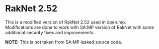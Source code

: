 # RakNet 2.52
This is a modified version of RakNet 2.52 used in open.mp.  
Modifications are done to work with SA:MP version of RakNet with some additional security fixes and improvements.

**NOTE:** This is not taken from SA:MP leaked source code.
